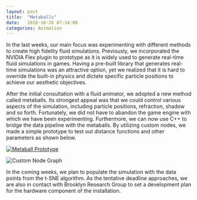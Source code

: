 ```yaml
---
layout: post
title:  "Metaballs"
date:   2018-10-26 07:34:00
categories: Animation
---
```


In the last weeks, our main focus was experimenting with different methods to create high fidelity fluid simulations. Previously, we incorporated the NVIDIA Flex plugin to prototype as it is widely used to generate real-time fluid simulations in games. Having a pre-built library that generates real-time simulations was an attractive option, yet we realized that it is hard to override the built-in physics and dictate specific particle positions to achieve our aesthetic objectives. 

After the initial consultation with a fluid animator, we adopted a new method called metaballs. Its strongest appeal was that we could control various aspects of the simulation, including particle positions, refraction, shadow and so forth. Fortunately, we did not have to abandon the game engine with which we have been experimenting. Furthermore, we can now use C++ to bridge the data pipeline with the metaballs. By utilizing custom nodes, we made a simple prototype to test out distance functions and other parameters as shown below.

[![Metaball Prototype](https://img.youtube.com/vi/vy9kDIQYlRQ/0.jpg)](https://www.youtube.com/watch?v=vy9kDIQYlRQ)

![Custom Node Graph]((/assets/images/metaball_node.png))

In the coming weeks, we plan to populate the simulation with the data points from the t-SNE algorithm. As the tentative deadline approaches, we are also in contact with Brooklyn Research Group to set a development plan for the hardware component of the installation.
